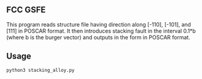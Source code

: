 
## FCC GSFE
This program reads structure file having direction along [-110], [-101], and [111] in POSCAR format. It then introduces stacking fault in the interval 0.1\*b (where b is the burger vector) and outputs in the form in POSCAR format.

## Usage
`python3 stacking_alloy.py`


